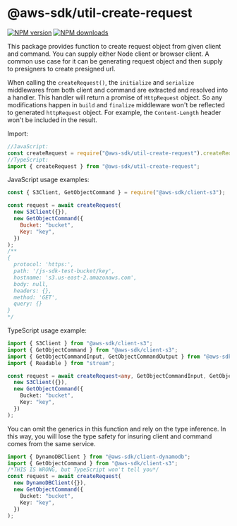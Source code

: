 # @aws-sdk/util-create-request

[![NPM version](https://img.shields.io/npm/v/@aws-sdk/util-create-request/latest.svg)](https://www.npmjs.com/package/@aws-sdk/util-create-request)
[![NPM downloads](https://img.shields.io/npm/dm/@aws-sdk/util-create-request.svg)](https://www.npmjs.com/package/@aws-sdk/util-create-request)

This package provides function to create request object from given client and command.
You can supply either Node client or browser client. A common use case for it can be
generating request object and then supply to presigners to create presigned url.

When calling the `createRequest()`, the `initialize` and `serialize` middlewares
from both client and command are extracted and resolved into a handler. This handler
will return a promise of `HttpRequest` object. So any modifications happen in `build`
and `finalize` middleware won't be reflected to generated `httpRequest` object. For
example, the `Content-Length` header won't be included in the result.

Import:

```javascript
//JavaScript:
const createRequest = require("@aws-sdk/util-create-request").createRequest;
//TypeScript:
import { createRequest } from "@aws-sdk/util-create-request";
```

JavaScript usage examples:

```javascript
const { S3Client, GetObjectCommand } = require("@aws-sdk/client-s3");

const request = await createRequest(
  new S3Client({}),
  new GetObjectCommand({
    Bucket: "bucket",
    Key: "key",
  })
);
/**
{
  protocol: 'https:',
  path: '/js-sdk-test-bucket/key',
  hostname: 's3.us-east-2.amazonaws.com',
  body: null,
  headers: {},
  method: 'GET',
  query: {}
}
*/
```

TypeScript usage example:

```typescript
import { S3Client } from "@aws-sdk/client-s3";
import { GetObjectCommand } from "@aws-sdk/client-s3";
import { GetObjectCommandInput, GetObjectCommandOutput } from "@aws-sdk/client-s3";
import { Readable } from "stream";

const request = await createRequest<any, GetObjectCommandInput, GetObjectCommandOutput>(
  new S3Client({}),
  new GetObjectCommand({
    Bucket: "bucket",
    Key: "key",
  })
);
```

You can omit the generics in this function and rely on the type inference. In this
way, you will lose the type safety for insuring client and command comes from the same
service.

```typescript
import { DynamoDBClient } from "@aws-sdk/client-dynamodb";
import { GetObjectCommand } from "@aws-sdk/client-s3";
/*THIS IS WRONG, but TypeScript won't tell you*/
const request = await createRequest(
  new DynamoDBClient({}),
  new GetObjectCommand({
    Bucket: "bucket",
    Key: "key",
  })
);
```
